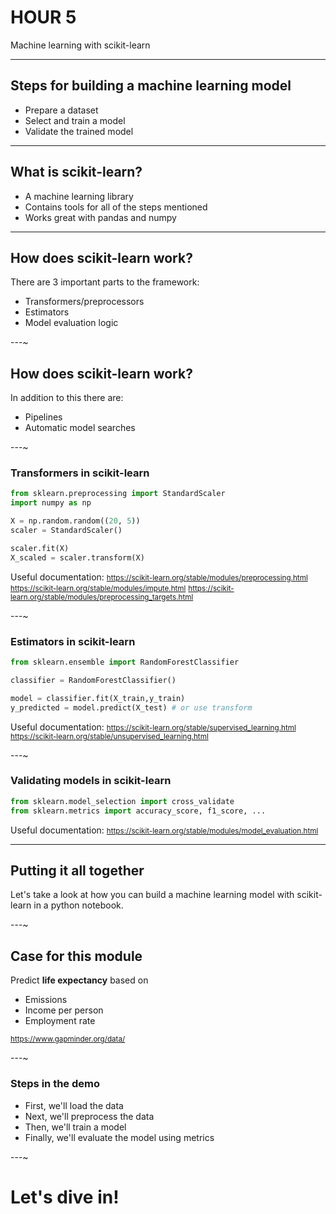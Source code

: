 # HOUR 5 

Machine learning with scikit-learn

---

## Steps for building a machine learning model

- Prepare a dataset
- Select and train a model
- Validate the trained model

---

## What is scikit-learn?

* A machine learning library
* Contains tools for all of the steps mentioned
* Works great with pandas and numpy

---

## How does scikit-learn work?

There are 3 important parts to the framework:

* Transformers/preprocessors
* Estimators
* Model evaluation logic

---~

## How does scikit-learn work?

In addition to this there are:

* Pipelines
* Automatic model searches

---~

### Transformers in scikit-learn

``` python
from sklearn.preprocessing import StandardScaler
import numpy as np

X = np.random.random((20, 5))
scaler = StandardScaler()

scaler.fit(X)
X_scaled = scaler.transform(X)
```

Useful documentation:
<small>https://scikit-learn.org/stable/modules/preprocessing.html</small>
<small>https://scikit-learn.org/stable/modules/impute.html</small>
<small>https://scikit-learn.org/stable/modules/preprocessing_targets.html</small>

<!-- .element: class="fragment" -->

---~

### Estimators in scikit-learn

``` python
from sklearn.ensemble import RandomForestClassifier

classifier = RandomForestClassifier()

model = classifier.fit(X_train,y_train)
y_predicted = model.predict(X_test) # or use transform
```

Useful documentation:
<small>https://scikit-learn.org/stable/supervised_learning.html</small>
<small>https://scikit-learn.org/stable/unsupervised_learning.html</small>

<!-- .element: class="fragment" -->

---~

### Validating models in scikit-learn

``` python
from sklearn.model_selection import cross_validate
from sklearn.metrics import accuracy_score, f1_score, ...
```

Useful documentation: 
<small>https://scikit-learn.org/stable/modules/model_evaluation.html</small>

<!-- .element: class="fragment" -->

---

## Putting it all together

Let's take a look at how you can build a machine learning model with
scikit-learn in a python notebook.

---~

## Case for this module

Predict **life expectancy** based on

* Emissions
* Income per person
* Employment rate

<small>https://www.gapminder.org/data/</small>

---~

### Steps in the demo

* First, we'll load the data
* Next, we'll preprocess the data
* Then, we'll train a model
* Finally, we'll evaluate the model using metrics

---~

# Let's dive in!